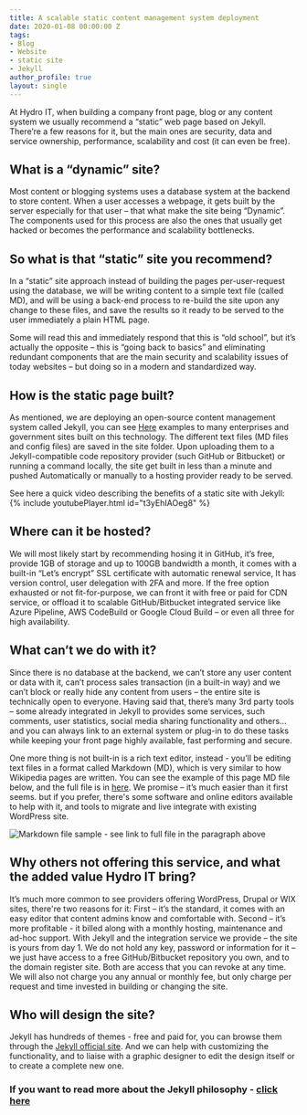 ```yaml
---
title: A scalable static content management system deployment 
date: 2020-01-08 00:00:00 Z
tags:
- Blog
- Website
- static site
- Jekyll
author_profile: true
layout: single
---
```


At Hydro IT, when building a company front page, blog or any content system we usually recommend a “static” web page based on Jekyll.
There’re a few reasons for it, but the main ones are security, data and service ownership, performance, scalability and cost (it can even be free).

## What is a “dynamic” site?

Most content or blogging systems uses a database system at the backend to store content. When a user accesses a webpage, it gets built by the server especially for that user – that what make the site being “Dynamic”. The components used for this process are also the ones that usually get hacked or becomes the performance and scalability bottlenecks.

## So what is that “static” site you recommend?

In a “static” site approach instead of building the pages per-user-request using the database, we will be writing content to a simple text file (called MD), and will be using a back-end process to re-build the site upon any change to these files, and save the results so it ready to be served to the user immediately a plain HTML page.

Some will read this and immediately respond that this is “old school”, but it’s actually the opposite – this is “going back to basics” and eliminating redundant components that are the main security and scalability issues of today websites – but doing so in a modern and standardized way.

## How is the static page built?

As mentioned, we are deploying an open-source content management system called Jekyll, you can see [Here](https://jekyllrb.com/showcase/) examples to many enterprises and government sites built on this technology.
The different text files (MD files and config files) are saved in the site folder. Upon uploading them to a Jekyll-compatible code repository provider (such GitHub or Bitbucket) or running a command locally, the site get built in less than a minute and pushed Automatically or manually to a hosting provider ready to be served.

See here a quick video describing the benefits of a static site with Jekyll:
{% include youtubePlayer.html id="t3yEhIAOeg8" %}

## Where can it be hosted?

We will most likely start by recommending hosing it in GitHub, it’s free, provide 1GB of storage and up to 100GB bandwidth a month, it comes with a built-in “Let’s encrypt” SSL certificate with automatic renewal service, It has version control, user delegation with 2FA and more.
If the free option exhausted or not fit-for-purpose, we can front it with free or paid for CDN service, or offload it to scalable GitHub/Bitbucket integrated service like Azure Pipeline, AWS CodeBuild or Google Cloud Build – or even all three for high availability.

## What can’t we do with it?

Since there is no database at the backend, we can’t store any user content or data with it, can’t process sales transaction (in a built-in way) and we can’t block or really hide any content from users – the entire site is technically open to everyone. Having said that, there’s many 3rd party tools – some already integrated in Jekyll to provides some services, such comments, user statistics, social media sharing functionality and others… and you can always link to an external system or plug-in to do these tasks while keeping your front page highly available, fast performing and secure.

One more thing is not built-in is a rich text editor, instead -  you’ll be editing text files in a format called Markdown (MD), which is very similar to how Wikipedia pages are written. You can see the example of this page MD file below, and the full file is in [here](https://raw.githubusercontent.com/Hydro-IT/GithubPages_www.hydroit.co.uk/master/_posts/2020-01-08-Jekyll-website-deplyment-service.md). We promise – it’s much easier than it first seems. but if you prefer, there's some software and online editors available to help with it, and tools to migrate and live integrate with existing WordPress site.

![Markdown file sample - see link to full file in the paragraph above](/assets/images/Jekyll_snnipt.jpg "Markdown file sample - see link to full file in the paragraph above")

## Why others not offering this service, and what the added value Hydro IT bring?

It’s much more common to see providers offering WordPress, Drupal or WIX sites, there're two reasons for it:
First – it’s the standard, it comes with an easy editor that content admins know and comfortable with.
Second – it’s more profitable - it billed along with a monthly hosting, maintenance and ad-hoc support.
With Jekyll and the integration service we provide – the site is yours from day 1. We do not hold any key, password or information for it – we just have access to a free GitHub/Bitbucket repository you own, and to the domain register site. Both are access that you can revoke at any time.
We will also not charge you any annual or monthly fee, but only charge per request and time invested in building or changing the site.

## Who will design the site?

Jekyll has hundreds of themes - free and paid for, you can browse them through the [Jekyll official site](https://jekyllrb.com/resources/). And we can help with customizing the functionality, and to liaise with a graphic designer to edit the design itself or to create a complete new one.

### If you want to read more about the Jekyll philosophy - [click here](https://jekyllrb.com/philosophy/)
